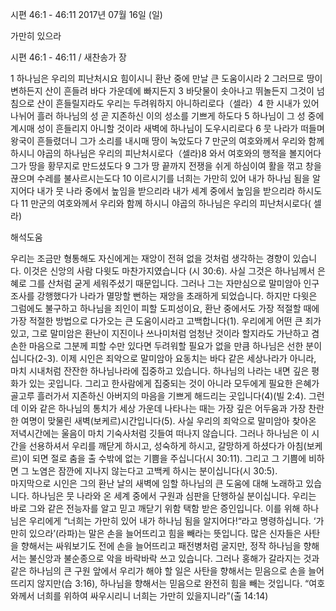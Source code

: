 시편 46:1 - 46:11 
2017년 07월 16일 (일)

가만히 있으라



시편 46:1 - 46:11 / 새찬송가  장


1 하나님은 우리의 피난처시요 힘이시니 환난 중에 만날 큰 도움이시라 2 그러므로 땅이 변하든지 산이 흔들려 바다 가운데에 빠지든지 3 바닷물이 솟아나고 뛰놀든지 그것이 넘침으로 산이 흔들릴지라도 우리는 두려워하지 아니하리로다（셀라）4 한 시내가 있어 나뉘어 흘러 하나님의 성 곧 지존하신 이의 성소를 기쁘게 하도다 5 하나님이 그 성 중에 계시매 성이 흔들리지 아니할 것이라 새벽에 하나님이 도우시리로다 6 뭇 나라가 떠들며 왕국이 흔들렸더니 그가 소리를 내시매 땅이 녹았도다 7 만군의 여호와께서 우리와 함께 하시니 야곱의 하나님은 우리의 피난처시로다（셀라)8 와서 여호와의 행적을 볼지어다 그가 땅을 황무지로 만드셨도다 9 그가 땅 끝까지 전쟁을 쉬게 하심이여 활을 꺾고 창을 끊으며 수레를 불사르시는도다 10 이르시기를 너희는 가만히 있어 내가 하나님 됨을 알지어다 내가 뭇 나라 중에서 높임을 받으리라 내가 세계 중에서 높임을 받으리라 하시도다 11 만군의 여호와께서 우리와 함께 하시니 야곱의 하나님은 우리의 피난처시로다( 셀라)

해석도움





우리는 조금만 형통해도 자신에게는 재앙이 전혀 없을 것처럼 생각하는 경향이 있습니다. 이것은 신앙의 사람 다윗도 마찬가지였습니다 (시 30:6). 사실 그것은 하나님께서 은혜로 그를 산처럼 굳게 세워주셨기 때문입니다. 그러나 그는 자만심으로 말미암아 인구조사를 강행했다가 나라가 멸망할 뻔하는 재앙을 초래하게 되었습니다. 하지만 다윗은 그럼에도 불구하고 하나님을 죄인이 피할 도피성이요, 환난 중에서도 가장 적절할 때에 가장 적절한 방법으로 다가오는 큰 도움이시라고 고백합니다(1). 우리에게 어떤 큰 죄가 있고, 그로 말미암은 환난이 지진이나 쓰나미처럼 엄청난 것이라 할지라도 가난하고 겸손한 마음으로 그분께 피할 수만 있다면 두려워할 필요가 없을 만큼 하나님은 선한 분이십니다(2-3). 
이제 시인은 죄악으로 말미암아 요동치는 바다 같은 세상나라가 아니라, 마치 시내처럼 잔잔한 하나님나라에 집중하고 있습니다. 하나님의 나라는 내면 깊은 평화가 있는 곳입니다. 그리고 한사람에게 집중되는 것이 아니라 모두에게 필요한 은혜가 골고루 흘러가서 지존하신 아버지의 마음을 기쁘게 해드리는 곳입니다(4)(빌 2:4). 그런데 이와 같은 하나님의 통치가 세상 가운데 나타나는 때는 가장 깊은 어두움과 가장 찬란한 여명이 맞물린 새벽(보케르)시간입니다(5). 사실 우리의 죄악으로 말미암아 찾아온 저녁시간에는 울음이 마치 기숙사처럼 깃들여 떠나지 않습니다. 그러나 하나님은 이 시간을 선용하셔서 우리를 깨닫게 하시고, 성숙하게 하시고, 갈망하게 하셨다가 아침(보케르)이 되면 절로 춤을 출 수밖에 없는 기쁨을 주십니다(시 30:11). 그리고 그 기쁨에 비하면 그 노염은 잠깐에 지나지 않는다고 고백케 하시는 분이십니다(시 30:5).    
마지막으로 시인은 그의 환난 날의 새벽에 임할 하나님의 큰 도움에 대해 노래하고 있습니다. 
하나님은 뭇 나라와 온 세계 중에서 구원과 심판을 단행하실 분이십니다. 우리는 바로 그와 같은 전능자를 알고 믿고 깨닫기 위함 택함 받은 증인입니다. 이를 위해 하나님은 우리에게 “너희는 가만히 있어 내가 하나님 됨을 알지어다!“라고 명령하십니다. ‘가만히 있으라’(라파)는 말은 손을 늘어뜨리고 힘을 빼라는 뜻입니다. 많은 신자들은 사탄을 향해서는 싸워보기도 전에 손을 늘어뜨리고 패전병처럼 굴지만, 정작 하나님을 향해서는 불신앙과 불순종으로 악을 바락바락 쓰고 있습니다. 그러나 홍해가 갈라지는 것과 같은 하나님의 큰 구원 앞에서 우리가 해야 할 일은 사탄을 향해서는 믿음으로 손을 늘어뜨리지 않지만(습 3:16), 하나님을 향해서는 믿음으로 완전히 힘을 빼는 것입니다. “여호와께서 너희를 위하여 싸우시리니 너희는 가만히 있을지니라”(출 14:14)